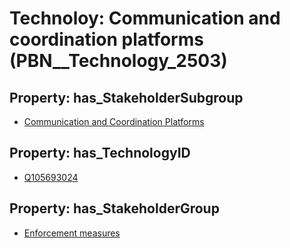 # Technoloy: __Communication and coordination platforms__ (PBN__Technology_2503)

## Property: has_StakeholderSubgroup

* [Communication and Coordination Platforms](PBN__TechSubgroup_26)

## Property: has_TechnologyID

* [Q105693024](Q105693024)

## Property: has_StakeholderGroup

* [Enforcement measures](PBN__TechGroup_7)

